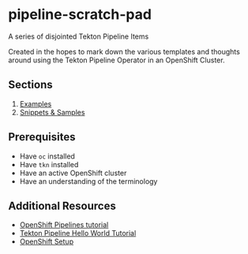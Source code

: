 # pipeline-scratch-pad

A series of disjointed Tekton Pipeline Items

Created in the hopes to mark down the various templates and thoughts around using the Tekton Pipeline Operator in an OpenShift Cluster.

## Sections

1. [Examples](examples)
1. [Snippets & Samples](samples)

## Prerequisites

* Have `oc` installed
* Have `tkn` installed
* Have an active OpenShift cluster
* Have an understanding of the terminology

## Additional Resources

* [OpenShift Pipelines tutorial](https://github.com/openshift/pipelines-tutorial)
* [Tekton Pipeline Hello World Tutorial](https://github.com/tektoncd/pipeline/blob/master/docs/tutorial.md)
* [OpenShift Setup](https://github.com/openshift/console)
